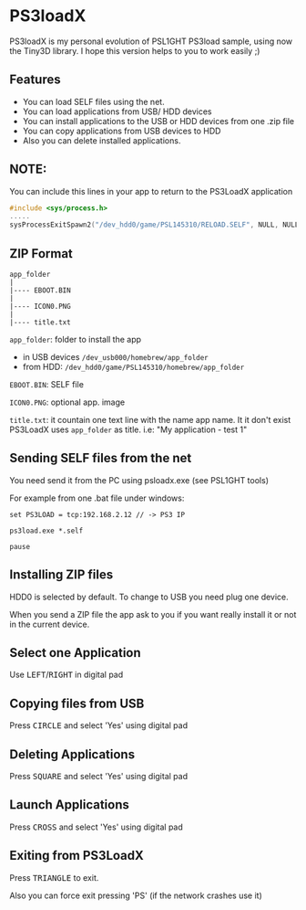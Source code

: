 # PS3loadX

PS3loadX is my personal evolution of PSL1GHT PS3load sample, using now the Tiny3D library. I hope this version helps to you to work easily ;)

## Features
- You can load SELF files using the net.
- You can load applications from USB/ HDD devices
- You can install applications to the USB or HDD devices from one .zip file
- You can copy applications from USB devices to HDD
- Also you can delete installed applications.

NOTE:
-----

You can include this lines in your app to return to the PS3LoadX application
```c
#include <sys/process.h>
.....
sysProcessExitSpawn2("/dev_hdd0/game/PSL145310/RELOAD.SELF", NULL, NULL, NULL, 0, 1001, SYS_PROCESS_SPAWN_STACK_SIZE_1M);
```

ZIP Format
----------

```
app_folder
|
|---- EBOOT.BIN
|
|---- ICON0.PNG
|
|---- title.txt
```

`app_folder`: folder to install the app
 - in USB devices `/dev_usb000/homebrew/app_folder`
 - from HDD: `/dev_hdd0/game/PSL145310/homebrew/app_folder`

`EBOOT.BIN`: SELF file

`ICON0.PNG`: optional app. image

`title.txt`: it countain one text line with the name app name. It it don't exist PS3LoadX uses `app_folder` as title. i.e: "My application - test 1"

Sending SELF files from the net
-------------------------------

You need send it from the PC using psloadx.exe (see PSL1GHT tools)

For example from one .bat file under windows:
```
set PS3LOAD = tcp:192.168.2.12 // -> PS3 IP

ps3load.exe *.self

pause
```

Installing ZIP files
--------------------

HDD0 is selected by default. To change to USB you need plug one device.

When you send a ZIP file the app ask to you if you want really install it or not in the current device.

Select one Application
----------------------

Use <kbd>LEFT</kbd>/<kbd>RIGHT</kbd> in digital pad

Copying files from USB
----------------------

Press <kbd>CIRCLE</kbd> and select 'Yes' using digital pad

Deleting Applications
---------------------

Press <kbd>SQUARE</kbd> and select 'Yes' using digital pad

Launch Applications
-------------------

Press <kbd>CROSS</kbd> and select 'Yes' using digital pad

Exiting from PS3LoadX
---------------------

Press <kbd>TRIANGLE</kbd> to exit.

Also you can force exit pressing 'PS' (if the network crashes use it)
